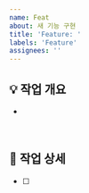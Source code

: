 ```yaml
---
name: Feat
about: 새 기능 구현
title: 'Feature: '
labels: 'Feature'
assignees: ''
---
```


## 💡 작업 개요

-

<br />

## 📑 작업 상세

- [ ]
